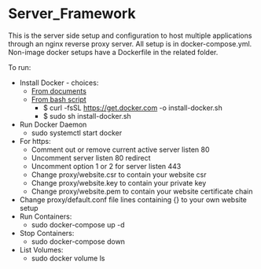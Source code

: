 # Server_Framework

This is the server side setup and configuration to host multiple applications through an
nginx reverse proxy server. All setup is in docker-compose.yml. Non-image docker setups have a Dockerfile in the related folder.

To run:
* Install Docker - choices:
   * [From documents](https://docs.docker.com/install/)
   * [From bash script](https://get.docker.com)
     * $ curl -fsSL https://get.docker.com -o install-docker.sh 
     * $ sudo sh install-docker.sh
* Run Docker Daemon
  * sudo systemctl start docker
* For https: 
  * Comment out or remove current active server listen 80
  * Uncomment server listen 80 redirect
  * Uncomment option 1 or 2 for server listen 443
  * Change proxy/website.csr to contain your website csr
  * Change proxy/website.key to contain your private key
  * Change proxy/website.pem to contain your website certificate chain
* Change proxy/default.conf file lines containing {} to your own website setup
* Run Containers:
   * sudo docker-compose up -d
* Stop Containers:
   * sudo docker-compose down
* List Volumes:
   * sudo docker volume ls
